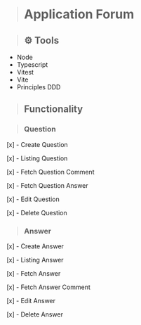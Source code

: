 > # Application Forum 

> ## ⚙ Tools 

- Node
- Typescript
- Vitest
- Vite
- Principles DDD 

> ## Functionality 

> ### Question
[x] - Create Question

[x] - Listing Question

[x] - Fetch Question Comment

[x] - Fetch Question Answer

[x] - Edit Question

[x] - Delete Question

> ### Answer
[x] - Create Answer

[x] - Listing Answer

[x] - Fetch Answer

[x] - Fetch Answer Comment

[x] - Edit Answer

[x] - Delete Answer
